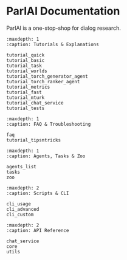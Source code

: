 # ParlAI Documentation

ParlAI is a one-stop-shop for dialog research.

```{toctree}
:maxdepth: 1
:caption: Tutorials & Explanations

tutorial_quick
tutorial_basic
tutorial_task
tutorial_worlds
tutorial_torch_generator_agent
tutorial_torch_ranker_agent
tutorial_metrics
tutorial_fast
tutorial_mturk
tutorial_chat_service
tutorial_tests
```

```{toctree}
:maxdepth: 1
:caption: FAQ & Troubleshooting

faq
tutorial_tipsntricks
```

```{toctree}
:maxdepth: 1
:caption: Agents, Tasks & Zoo

agents_list
tasks
zoo
```

```{toctree}
:maxdepth: 2
:caption: Scripts & CLI

cli_usage
cli_advanced
cli_custom
```

```{toctree}
:maxdepth: 2
:caption: API Reference

chat_service
core
utils
```
